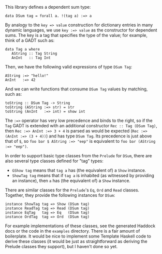 This library defines a dependent sum type:

    data DSum tag = forall a. !(tag a) :=> a

By analogy to the `key => value` construction for dictionary entries in many dynamic languages, we use `key :=> value` as the constructor for dependent sums.  The key is a tag that specifies the type of the value;  for example, think of a GADT such as:

    data Tag a where
       AString :: Tag String
       AnInt   :: Tag Int

Then, we have the following valid expressions of type `DSum Tag`:

    AString :=> "hello!"
    AnInt   :=> 42

And we can write functions that consume `DSum Tag` values by matching, such as:

    toString :: DSum Tag -> String
    toString (AString :=> str) = str
    toString (AnInt   :=> int) = show int

The `:=>` operator has very low precedence and binds to the right, so if the `Tag` GADT is extended with an additional constructor `Rec :: Tag (DSum Tag)`, then `Rec :=> AnInt :=> 3 + 4` is parsed as would be expected (`Rec :=> (AnInt :=> (3 + 4))`) and has type `DSum Tag`. Its precedence is just above that of `$`, so `foo bar $ AString :=> "eep"` is equivalent to `foo bar (AString :=> "eep")`.

In order to support basic type classes from the `Prelude` for `DSum`, there are also several type classes defined for "tag" types:

 - `GShow tag` means that `tag a` has (the equivalent of) a `Show` instance.
 - `ShowTag tag` means that if `tag a` is inhabited (as witnessed by providing an instance), then `a` has (the equivalent of) a `Show` instance.

There are similar classes for the `Prelude`'s `Eq`, `Ord` and `Read` classes.  Together, they provide the following instances for `DSum`:

    instance ShowTag tag => Show (DSum tag)
    instance ReadTag tag => Read (DSum tag)
    instance EqTag   tag => Eq   (DSum tag)
    instance OrdTag  tag => Ord  (DSum tag)

For example implementations of these classes, see the generated Haddock docs or the code in the `examples` directory.  There is a fair amount of boilerplate.  It would be nice to implement some Template Haskell code to derive these classes (it would be just as straightforward as deriving the Prelude classes they support), but I haven't done so yet.
